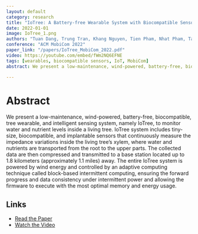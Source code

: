 ```yaml
---
layout: default
category: research
title: "IoTree: A Battery-free Wearable System with Biocompatible Sensors for Continuous Tree Health Monitoring"
date: 2022-01-01
image: IoTree_1.png
authors: "Tuan Dang, Trung Tran, Khang Nguyen, Tien Pham, Nhat Pham, Tam Vu, and Phuc Nguyen"
conference: "ACM MobiCom 2022"
paper_link: "/papers/IoTree_MobiCom_2022.pdf"
video: https://youtube.com/embed/fWm2NQ6EFNE
tags: [wearables, biocompatible sensors, IoT, MobiCom]
abstract: We present a low-maintenance, wind-powered, battery-free, biocompatible, tree wearable, and intelligent sensing system, namely IoTree, to monitor water and nutrient levels inside a living tree. IoTree system includes tiny-size, biocompatible, and implantable sensors that continuously measure the impedance variations inside the living tree’s xylem, where water and nutrients are transported from the root to the upper parts. The collected data are then compressed and transmitted to a base station located up to 1.8 kilometers (approximately 1.1 miles) away. The entire IoTree system is powered by wind energy and controlled by an adaptive computing technique called block-based intermittent computing, ensuring the forward progress and data consistency under intermittent power and allowing the firmware to execute with the most optimal memory and energy usage.

---
```


# Abstract
We present a low-maintenance, wind-powered, battery-free, biocompatible, tree wearable, and intelligent sensing system, namely IoTree, to monitor water and nutrient levels inside a living tree. IoTree system includes tiny-size, biocompatible, and implantable sensors that continuously measure the impedance variations inside the living tree’s xylem, where water and nutrients are transported from the root to the upper parts. The collected data are then compressed and transmitted to a base station located up to 1.8 kilometers (approximately 1.1 miles) away. The entire IoTree system is powered by wind energy and controlled by an adaptive computing technique called block-based intermittent computing, ensuring the forward progress and data consistency under intermittent power and allowing the firmware to execute with the most optimal memory and energy usage.


## Links
- [Read the Paper](https://people.cs.umass.edu/~phuc/papers/IoTree_MobiCom22.pdf)
- [Watch the Video](https://youtube.com/embed/fWm2NQ6EFNE)